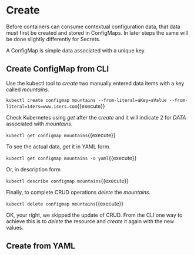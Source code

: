 # Create #

Before containers can consume contextual configuration data, that data must first be created and stored in ConfigMaps. In later steps the same will be done slightly differently for Secrets.

A ConfigMap is simple data associated with a unique key.

## Create ConfigMap from CLI ##

Use the kubectl tool to _create_ two manually entered data items with a key called _mountains_.

`kubectl create configmap mountains --from-literal=aKey=aValue --from-literal=14ers=www.14ers.com`{{execute}}

Check Kubernetes using _get_ after the _create_ and it will indicate 2 for _DATA_ associated with _mountains_.

`kubectl get configmap mountains`{{execute}}

To see the actual data, _get_ it in YAML form.

`kubectl get configmap mountains -o yaml`{{execute}}

Or, in description form

`kubectl describe configmap mountains`{{execute}}

Finally, to complete CRUD operations _delete_ the _mountains_.

`kubectl delete configmap mountains`{{execute}}

OK, your right, we skipped the update of CRUD. From the CLI one way to achieve this is to _delete_ the resource and _create_ it again with the new values.

## Create from YAML ##

A better way to define ConfigMaps is with a resource YAML file in this form.

`cat ucs-org.yaml`{{execute}}

The same _create_ command can be used to submit a YAML resource file.

`kubectl create -f ucs-org.yaml`{{execute}}

Then, view it.

`kubectl describe configmap ucs-info`{{execute}}

The same ConfigMaps can also be explored in the [Kubernetes dashboard](https://[[HOST_SUBDOMAIN]]-4194-[[KATACODA_HOST]].environments.katacoda.com/).

## Three Access Techniques ##

Once the configuration data is stored in ConfigMaps, the containers can access the data. Pods grant their containers access to the ConfigMaps through these three techniques:

- through the application command line arguments,
- through the system environment variables accessible by the application,
- through a specific read-only file accessible by the application.

The next steps explore these access techniques.